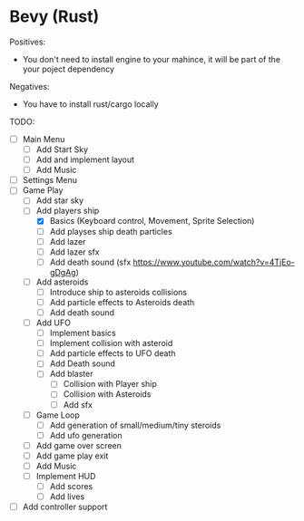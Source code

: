 # Bevy (Rust)


Positives:
* You don't need to install engine to your mahince, it will be part of the your poject dependency



Negatives:
* You have to install rust/cargo locally

TODO: 
- [ ] Main Menu
  - [ ] Add Start Sky
  - [ ] Add and implement layout
  - [ ] Add Music
- [ ] Settings Menu
- [ ] Game Play
  - [ ] Add star sky
  - [ ] Add players ship
    - [X] Basics (Keyboard control, Movement, Sprite Selection)
    - [ ] Add playses ship death particles
    - [ ] Add lazer
    - [ ] Add lazer sfx
    - [ ] Add death sound (sfx https://www.youtube.com/watch?v=4TjEo-gDgAg)
  - [ ] Add asteroids
    - [ ] Introduce ship to asteroids collisions
    - [ ] Add particle effects to Asteroids death
    - [ ] Add death sound
  - [ ] Add UFO
    - [ ] Implement basics
    - [ ] Implement collision with asteroid
    - [ ] Add particle effects to UFO death
    - [ ] Add Death sound
    - [ ] Add blaster
      - [ ] Collision with Player ship
      - [ ] Collision with Asteroids
      - [ ] Add sfx
  - [ ] Game Loop
    - [ ] Add generation of small/medium/tiny steroids
    - [ ] Add ufo generation
  - [ ] Add game over screen
  - [ ] Add game play exit  
  - [ ] Add Music
  - [ ] Implement HUD
    - [ ] Add scores
    - [ ] Add lives
- [ ] Add controller support
